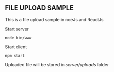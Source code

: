 ## FILE UPLOAD SAMPLE ##

This is a file upload sample in noeJs and ReactJs

Start server
```
node bin/www
```

Start client
```
npm start
```

Uploaded file will be stored in *server/uploads* folder